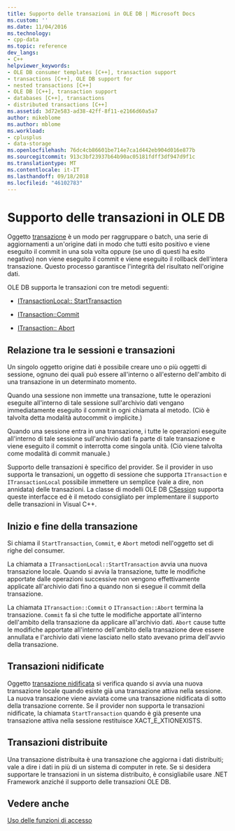 ```yaml
---
title: Supporto delle transazioni in OLE DB | Microsoft Docs
ms.custom: ''
ms.date: 11/04/2016
ms.technology:
- cpp-data
ms.topic: reference
dev_langs:
- C++
helpviewer_keywords:
- OLE DB consumer templates [C++], transaction support
- transactions [C++], OLE DB support for
- nested transactions [C++]
- OLE DB [C++], transaction support
- databases [C++], transactions
- distributed transactions [C++]
ms.assetid: 3d72e583-ad38-42ff-8f11-e2166d60a5a7
author: mikeblome
ms.author: mblome
ms.workload:
- cplusplus
- data-storage
ms.openlocfilehash: 76dc4cb86601be714e7ca1d442eb904d016e877b
ms.sourcegitcommit: 913c3bf23937b64b90ac05181fdff3df947d9f1c
ms.translationtype: MT
ms.contentlocale: it-IT
ms.lasthandoff: 09/18/2018
ms.locfileid: "46102783"
---
```

# <a name="supporting-transactions-in-ole-db"></a>Supporto delle transazioni in OLE DB

Oggetto [transazione](../../data/transactions-mfc-data-access.md) è un modo per raggruppare o batch, una serie di aggiornamenti a un'origine dati in modo che tutti esito positivo e viene eseguito il commit in una sola volta oppure (se uno di questi ha esito negativo) non viene eseguito il commit e viene eseguito il rollback dell'intera transazione. Questo processo garantisce l'integrità del risultato nell'origine dati.  
  
OLE DB supporta le transazioni con tre metodi seguenti:  
  
- [ITransactionLocal:: StartTransaction](/previous-versions/windows/desktop/ms709786\(v=vs.85\))  
  
- [ITransaction::Commit](/previous-versions/windows/desktop/ms713008\(v=vs.85\))  
  
- [ITransaction:: Abort](/previous-versions/windows/desktop/ms709833\(v=vs.85\))  
  
## <a name="relationship-of-sessions-and-transactions"></a>Relazione tra le sessioni e transazioni  

Un singolo oggetto origine dati è possibile creare uno o più oggetti di sessione, ognuno dei quali può essere all'interno o all'esterno dell'ambito di una transazione in un determinato momento.  
  
Quando una sessione non immette una transazione, tutte le operazioni eseguite all'interno di tale sessione sull'archivio dati vengano immediatamente eseguito il commit in ogni chiamata al metodo. (Ciò è talvolta detta modalità autocommit o implicite.)  
  
Quando una sessione entra in una transazione, i tutte le operazioni eseguite all'interno di tale sessione sull'archivio dati fa parte di tale transazione e viene eseguito il commit o interrotta come singola unità. (Ciò viene talvolta come modalità di commit manuale.)  
  
Supporto delle transazioni è specifico del provider. Se il provider in uso supporta le transazioni, un oggetto di sessione che supporta `ITransaction` e `ITransactionLocal` possibile immettere un semplice (vale a dire, non annidata) delle transazioni. La classe di modelli OLE DB [CSession](../../data/oledb/csession-class.md) supporta queste interfacce ed è il metodo consigliato per implementare il supporto delle transazioni in Visual C++.  
  
## <a name="starting-and-ending-the-transaction"></a>Inizio e fine della transazione  

Si chiama il `StartTransaction`, `Commit`, e `Abort` metodi nell'oggetto set di righe del consumer.  
  
La chiamata a `ITransactionLocal::StartTransaction` avvia una nuova transazione locale. Quando si avvia la transazione, tutte le modifiche apportate dalle operazioni successive non vengono effettivamente applicate all'archivio dati fino a quando non si esegue il commit della transazione.  
  
La chiamata `ITransaction::Commit` o `ITransaction::Abort` termina la transazione. `Commit` fa sì che tutte le modifiche apportate all'interno dell'ambito della transazione da applicare all'archivio dati. `Abort` cause tutte le modifiche apportate all'interno dell'ambito della transazione deve essere annullata e l'archivio dati viene lasciato nello stato avevano prima dell'avvio della transazione.  
  
## <a name="nested-transactions"></a>Transazioni nidificate  

Oggetto [transazione nidificata](/previous-versions/windows/desktop/ms716985\(v=vs.85\)) si verifica quando si avvia una nuova transazione locale quando esiste già una transazione attiva nella sessione. La nuova transazione viene avviata come una transazione nidificata di sotto della transazione corrente. Se il provider non supporta le transazioni nidificate, la chiamata `StartTransaction` quando è già presente una transazione attiva nella sessione restituisce XACT_E_XTIONEXISTS.  
  
## <a name="distributed-transactions"></a>Transazioni distribuite  

Una transazione distribuita è una transazione che aggiorna i dati distribuiti; vale a dire i dati in più di un sistema di computer in rete. Se si desidera supportare le transazioni in un sistema distribuito, è consigliabile usare .NET Framework anziché il supporto delle transazioni OLE DB.  
  
## <a name="see-also"></a>Vedere anche  

[Uso delle funzioni di accesso](../../data/oledb/using-accessors.md)